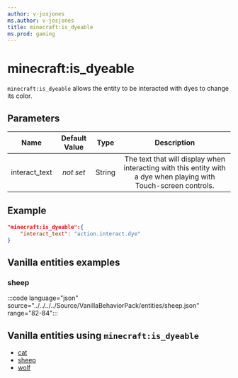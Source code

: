 ```yaml
---
author: v-josjones
ms.author: v-josjones
title: minecraft:is_dyeable
ms.prod: gaming
---
```


# minecraft:is_dyeable

`minecraft:is_dyeable` allows the entity to be interacted with dyes to change its color.

## Parameters

|Name |Default Value  |Type  |Description  |
|:---------:|:---------:|:---------:|:---------:|
|interact_text|*not set* | String|  The text that will display when interacting with this entity with a dye when playing with Touch-screen controls. |

## Example

```json
"minecraft:is_dyeable":{
    "interact_text": "action.interact.dye"
}
```

## Vanilla entities examples

### sheep

:::code language="json" source="../../../../Source/VanillaBehaviorPack/entities/sheep.json" range="82-84":::

## Vanilla entities using `minecraft:is_dyeable`

- [cat](../../../../Source/VanillaBehaviorPack_Snippets/entities/cat.md)
- [sheep](../../../../Source/VanillaBehaviorPack_Snippets/entities/sheep.md)
- [wolf](../../../../Source/VanillaBehaviorPack_Snippets/entities/wolf.md)
